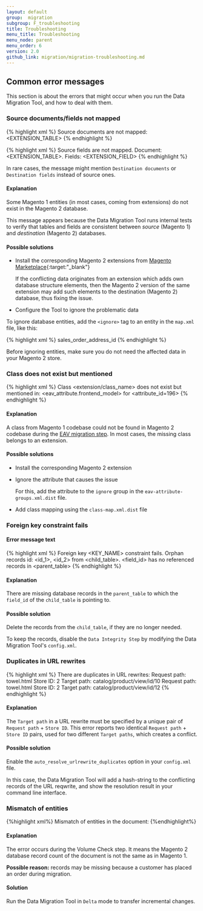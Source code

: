 ```yaml
---
layout: default
group:  migration
subgroup: F_troubleshooting
title: Troubleshooting
menu_title: Troubleshooting
menu_node: parent
menu_order: 6
version: 2.0
github_link: migration/migration-troubleshooting.md
---
```


## Common error messages

This section is about the errors that might occur when you run the Data Migration Tool, and how to deal with them.

### Source documents/fields not mapped

{% highlight xml %}
Source documents are not mapped: <EXTENSION_TABLE>
{% endhighlight %}

{% highlight xml %}
Source fields are not mapped. Document: <EXTENSION_TABLE>. Fields: <EXTENSION_FIELD>
{% endhighlight %}

In rare cases, the message might mention `Destination documents` or `Destination fields` instead of source ones.

#### Explanation

Some Magento 1 entities (in most cases, coming from extensions) do not exist in the Magento 2 database.

This message appears because the Data Migration Tool runs internal tests to verify that tables and fields are consistent between *source* (Magento 1) and *destination* (Magento 2) databases.

#### Possible solutions

* Install the corresponding Magento 2 extensions from [Magento Marketplace](https://marketplace.magento.com/){:target:"_blank"}

    If the conflicting data originates from an extension which adds own database structure elements, then the Magento 2 version of the same extension may add such elements to the destination (Magento 2) database, thus fixing the issue.

* Configure the Tool to ignore the problematic data

To ignore database entities, add the `<ignore>` tag to an entity in the `map.xml` file, like this:

{% highlight xml %}
<ignore>
   <field>sales_order_address_id</field>
</ignore>
{% endhighlight %}

<div class="bs-callout bs-callout-warning">
   <p>Before ignoring entities, make sure you do not need the affected data in your Magento 2 store.</p>
</div>

### Class does not exist but mentioned

{% highlight xml %}
Class <extension/class_name> does not exist but mentioned in:
<eav_attribute.frontend_model> for <attribute_id=196>
{% endhighlight %}

#### Explanation

A class from Magento 1 codebase could not be found in Magento 2 codebase during the [EAV migration step]({{page.baseurl}}migration/migration-tool-internal-spec.html#eav). In most cases, the missing class belongs to an extension.

#### Possible solutions

* Install the corresponding Magento 2 extension

* Ignore the attribute that causes the issue

    For this, add the attribute to the `ignore` group in the `eav-attribute-groups.xml.dist` file.

* Add class mapping using the `class-map.xml.dist` file

### Foreign key constraint fails

#### Error message text

{% highlight xml %}
Foreign key <KEY_NAME> constraint fails.
Orphan records id: <id_1>, <id_2> from <child_table>.
<field_id> has no referenced records in <parent_table>
{% endhighlight %}

#### Explanation

There are missing database records in the `parent_table` to which the `field_id` of the `child_table` is pointing to.

#### Possible solution

Delete the records from the `child_table`, if they are no longer needed.

To keep the records, disable the `Data Integrity Step` by modifying the Data Migration Tool's `config.xml`.

### Duplicates in URL rewrites

{% highlight xml %}
There are duplicates in URL rewrites:
Request path: towel.html Store ID: 2 Target path: catalog/product/view/id/10
Request path: towel.html Store ID: 2 Target path: catalog/product/view/id/12
{% endhighlight %}

#### Explanation

The `Target path` in a URL rewrite must be specified by a unique pair of `Request path` + `Store ID`. This error reports two identical `Request path` + `Store ID` pairs, used for two different `Target paths`, which creates a conflict.

#### Possible solution

Enable the `auto_resolve_urlrewrite_duplicates` option in your `config.xml` file.

In this case, the Data Migration Tool will add a hash-string to the conflicting records of the URL reqwrite, and show the resolution result in your command line interface.

### Mismatch of entities

{%highlight xml%}
Mismatch of entities in the document: <DOCUMENT>
{%endhighlight%}

#### Explanation

The error occurs during the Volume Check step. It means the Magento 2 database record count of the document is not the same as in Magento 1.

**Possible reason:** records may be missing because a customer has placed an order during migration.

#### Solution

Run the Data Migration Tool in `Delta` mode to transfer incremental changes.

